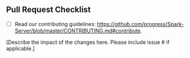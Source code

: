 <!-- PULL REQUEST TEMPLATE -->
<!-- (Update "[ ]" to "[x]" to check a box) -->

## Pull Request Checklist

- [ ] Read our contributing guidelines: https://github.com/progress/Spark-Server/blob/master/CONTRIBUTING.md#contribute.

[Describe the impact of the changes here. Please include issue # if applicable.]

<!--
Thank you for your contribution!
-->